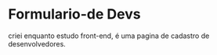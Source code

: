 # Formulario-de Devs
 criei enquanto estudo front-end, é uma pagina de cadastro de desenvolvedores.
